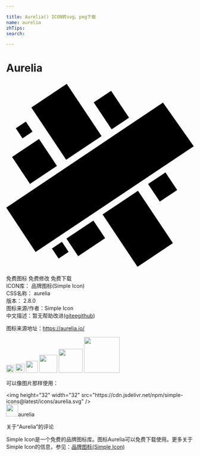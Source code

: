```yaml
---

title: Aurelia() ICON转svg、png下载
name: aurelia
zhTips: 
search: 

---
```


# Aurelia  <small style="font-size: 60%;font-weight: 100"></small>

<div id="svg" class="svg-wrap">
<svg role="img" viewBox="0 0 24 24" xmlns="http://www.w3.org/2000/svg"><title>Aurelia icon</title><path d="M15.716 4.636L13.49 6.122l-2.295-3.439 2.228-1.486zM17.527 14.967l3.806 5.703-4.533 3.025-3.806-5.703-.664-.995 4.533-3.025zM11.817 18.777l.838 1.256-3.45 2.303-1.503-2.25.754-.504 2.697-1.8zM19.413 12.27l.968-.645 1.501 2.25-2.227 1.487-.838-1.256 1.26-.84zm-.596 1.836l-.664-.995 1.26-.84.664.994zM3.792 12.593l-.753.503L.744 9.657l3.45-2.302 1.61 2.41-2.698 1.8 2.697-1.8.686 1.029zM11.513 5.954l.687 1.029-4.534 3.025L6.98 8.98 3.21 3.33 7.742.305zM14.749 5.282l-1.26.84-.686-1.028-1.609-2.41 2.228-1.487 2.295 3.439zM9.12 20.577l-.664-.995 2.697-1.8.664.995zM18.817 14.106l-.664-.995 1.26-.84.664.994zM3.792 12.593l-.686-1.028 2.697-1.8.686 1.029zM13.489 6.122l-.686-1.028 1.26-.84.686 1.028zM17.527 14.967l-4.533 3.025-.664-.995 4.533-3.025zM11.513 5.954l.687 1.029-4.534 3.025L6.98 8.98zM2.507 5.132l.855 1.283-1.282.855-.856-1.282zM7.127 20.505l.856 1.283-1.282.855-.856-1.282zM3.754 21.797L0 16.125 20.063 2.706 24 8.287z"/></svg>
</div>
<detail full-name='aurelia'></detail>

<div class="detail-page">
<p>
<span><span class="badge-success badge">免费图标</span> <span class="badge-success badge">免费修改</span>  <span class="badge-success badge">免费下载</span> </span>
<br/>
<span>
ICON库：
<span class="badge-secondary badge">品牌图标(Simple Icon)</span> 
</span>
<br/>
<span>
CSS名称：
<span class="badge-secondary badge">aurelia</span> 
</span>

<br/>
<span>
版本：
<span class="badge-secondary badge">2.8.0</span> 
</span>
<br/>
<span>图标来源/作者：<span class="badge-light badge">Simple Icon</span></span> 
<br/>
<span class="zh-detail">中文描述：暂无<span class="help-link"><span>帮助改进</span>(<a href="https://gitee.com/liuwave/icon-helper/edit/master/json/brands/aurelia.json" target="_blank" rel="noopener noreferrer">gitee</a><a href="https://github.com/liuwave/icon-helper/edit/master/json/brands/aurelia.json" target="_blank" rel="noopener noreferrer">github</a></span>)</span><br/>
</p>
</div><div class="description description alert alert-light"><p>图标来源地址：<a href="https://aurelia.io/" target="_blank" rel="noopener noreferrer">https://aurelia.io/</a></p></div>
<div class="alert alert-dark">
<img height="21" width="21" src="https://cdn.jsdelivr.net/npm/simple-icons@latest/icons/aurelia.svg" />
<img height="24" width="24" src="https://cdn.jsdelivr.net/npm/simple-icons@latest/icons/aurelia.svg" />
<img height="32" width="32" src="https://cdn.jsdelivr.net/npm/simple-icons@latest/icons/aurelia.svg" />
<img height="48" width="48" src="https://cdn.jsdelivr.net/npm/simple-icons@latest/icons/aurelia.svg" />
<img height="64" width="64" src="https://cdn.jsdelivr.net/npm/simple-icons@latest/icons/aurelia.svg" />
<img height="96" width="96" src="https://cdn.jsdelivr.net/npm/simple-icons@latest/icons/aurelia.svg" />

</div>
<div>
  <p>可以像图片那样使用：    
  </p>
  <div class="alert alert-primary" style="font-size: 14px">
    &lt;img height="32" width="32" src="https://cdn.jsdelivr.net/npm/simple-icons@latest/icons/aurelia.svg" /&gt;
    <copy-btn content='<img height="32" width="32" src="https://cdn.jsdelivr.net/npm/simple-icons@latest/icons/aurelia.svg" />'></copy-btn>
  </div>
  <div class="alert alert-secondary">
    <img height="32" width="32" src="https://cdn.jsdelivr.net/npm/simple-icons@latest/icons/aurelia.svg" />aurelia
    <copy-btn content="aurelia" btn-title="复制图标名称"></copy-btn>
  </div>
</div>

<Vssue title="关于“Aurelia”的评论" >关于“Aurelia”的评论</Vssue>


<div><p>Simple Icon是一个免费的品牌图标库。图标Aurelia可以免费下载使用。更多关于  Simple Icon的信息，参见：<a target="_blank" href="https://iconhelper.cn/brands.html">品牌图标(Simple Icon)</a>
</p></div>

